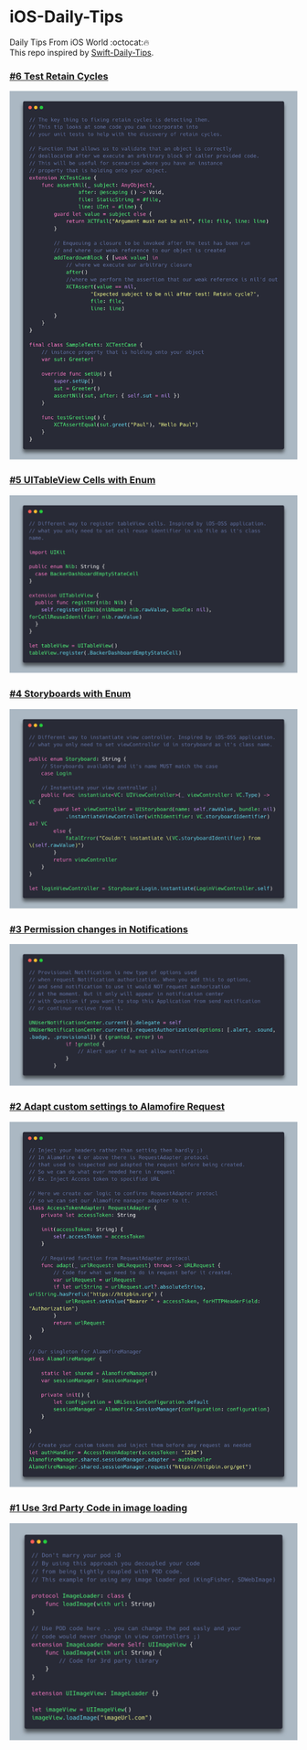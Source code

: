 # iOS-Daily-Tips
Daily Tips From iOS World :octocat:🔥  
This repo inspired by [Swift-Daily-Tips](https://github.com/MobileTipsters/Swift-Daily-Tips).  

### [#6 Test Retain Cycles](/Codes/RetainCycleTesting.swift)
![alt text][RetainCycleTesting]

### [#5 UITableView Cells with Enum](/Codes/RegisterCellWithEnum.swift)
![alt text][RegisterCellWithEnum]

### [#4 Storyboards with Enum](/Codes/StoryboardWithEnum.swift)
![alt text][StoryboardWithEnum]

### [#3 Permission changes in Notifications](/Codes/NotificationsPermission.swift)
![alt text][NotificationsPermission]

### [#2 Adapt custom settings to Alamofire Request](/Codes/AdaptAlamofireManager.swift)
![alt text][AdaptAlamofireManager]

### [#1 Use 3rd Party Code in image loading](/Codes/ImageLoader.swift)
![alt text][ImageLoader]

[ImageLoader]: /Screenshots/ImageLoader.png
[AdaptAlamofireManager]: /Screenshots/AdaptAlamofireManager.png
[NotificationsPermission]: /Screenshots/NotificationsPermission.png
[StoryboardWithEnum]: /Screenshots/StoryboardWithEnum.png
[RegisterCellWithEnum]: /Screenshots/RegisterCellWithEnum.png
[RetainCycleTesting]: /Screenshots/RetainCycleTesting.png